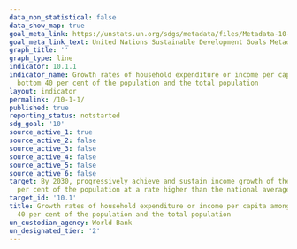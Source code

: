 ```yaml
---
data_non_statistical: false
data_show_map: true
goal_meta_link: https://unstats.un.org/sdgs/metadata/files/Metadata-10-01-01.pdf
goal_meta_link_text: United Nations Sustainable Development Goals Metadata (pdf 564kB)
graph_title: ''
graph_type: line
indicator: 10.1.1
indicator_name: Growth rates of household expenditure or income per capita among the
  bottom 40 per cent of the population and the total population
layout: indicator
permalink: /10-1-1/
published: true
reporting_status: notstarted
sdg_goal: '10'
source_active_1: true
source_active_2: false
source_active_3: false
source_active_4: false
source_active_5: false
source_active_6: false
target: By 2030, progressively achieve and sustain income growth of the bottom 40
  per cent of the population at a rate higher than the national average
target_id: '10.1'
title: Growth rates of household expenditure or income per capita among the bottom
  40 per cent of the population and the total population
un_custodian_agency: World Bank
un_designated_tier: '2'
---
```


